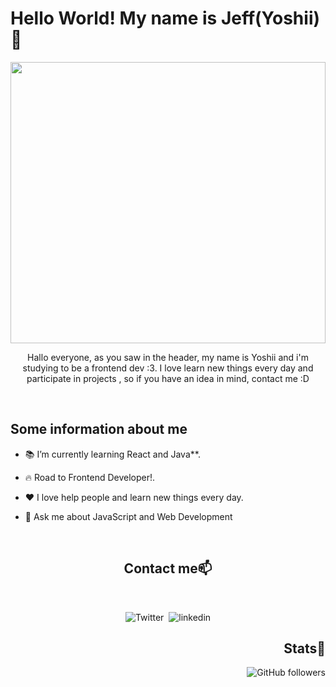 
<h1>Hello World! My name is Jeff(Yoshii)👋</h1> 
<img src="https://tenor.com/es-US/view/nice-bakuretsu-thumbs-thumbs-up-nice-bakuretsu-gif-13721418.gif" width="100%" height="450px">
<p align="center">Hallo everyone, as you saw in the header, my name is Yoshii and i'm studying to be a frontend dev :3. I love learn new things every day and participate in projects , so if you have an idea in mind, contact me :D</p>
<br>

## Some information about me

- 📚 I’m currently learning React and Java**.

- 🔥 Road to Frontend Developer!.

- ❤  I love help people and learn new things every day.

- 💬 Ask me about JavaScript and Web Development
<br>

<h2 align="center">Contact me📫</h2> 
<br>

<div align="center">

  ![Twitter](https://img.shields.io/twitter/url?style=social&url=https%3A%2F%2Fimg.shields.io%2Ftwitter%2Furl%3Fstyle%3Dsocial%26url%3DiTheYoshii)&nbsp;
  ![linkedin](https://img.shields.io/badge/-linkedin-blue?style=for-the-badge&logo=Linkedin&logoColor=white&link=https://www.linkedin.com/in/jeff-berru/)
</div>

<div align="right">
 
  <h2 align="right">Stats🌱</h2> 
  
  ![GitHub followers](https://img.shields.io/github/followers/YoshiiCoding17?style=social)
  
  
</div>



<!--
**YoshiiCoding17/YoshiiCoding17** is a ✨ _special_ ✨ repository because its `README.md` (this file) appears on your GitHub profile.

Here are some ideas to get you started:

- 🔭 I’m currently working on ...
- 🌱 I’m currently learning ...
- 👯 I’m looking to collaborate on ...
- 🤔 I’m looking for help with ...
- 💬 Ask me about ...
- 📫 How to reach me: ...
- 😄 Pronouns: ...
- ⚡ Fun fact: ...
-->
